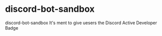 # discord-bot-sandbox
discord-bot-sandbox It's ment to give uesers the Discord Active Developer Badge 
